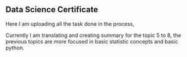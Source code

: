## Data Science Certificate

Here I am uploading all the task done in the process, 

Currently I am translating and creating summary for the topic 5 to 8, the previous topics are more focused in basic statistic concepts and basic python.